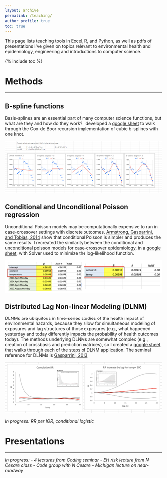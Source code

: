 ```yaml
---
layout: archive
permalink: /teaching/
author_profile: true
toc: true
---
```


This page lists teaching tools in Excel, R, and Python, as well as pdfs of presentations I've given on topics relevant to environmental health and epidemiology, engineering and introductions to computer science.

{% include toc %}
<br>
# Methods
___
## B-spline functions

Basis-splines are an essential part of many computer science functions, but what are they and how do they work? I developed a [google sheet](https://docs.google.com/spreadsheets/d/1E8ozpvn5O1euQtNcaiMLqa-QP4Q_PBpoAX7TgeKYCkU/edit?usp=sharing) to walk through the Cox-de Boor recursion implementation of cubic b-splines with one knot.

[![B-spline functions](/assets/images/Bspline_thumb.PNG)](https://docs.google.com/spreadsheets/d/1E8ozpvn5O1euQtNcaiMLqa-QP4Q_PBpoAX7TgeKYCkU/edit?usp=sharing)

## Conditional and Unconditional Poisson regression

Unconditional Poisson models may be computationally expensive to run in case-crossover settings with discrete outcomes. [Armstrong, Gasparrini, and Tobias, 2014](https://bmcmedresmethodol.biomedcentral.com/articles/10.1186/1471-2288-14-122) show that conditional Poisson is simpler and produces the same results. I recreated the similarity between the conditional and unconditional poisson models for case-crossover epidemiology, in a [google sheet](https://docs.google.com/spreadsheets/d/1eNbHk5S-NEwsu49rO7XXXCVJnmLdLUQRxH3OQ-5HwUU/edit?usp=sharing), with Solver used to minimize the log-likelihood function.

[![Poisson](/assets/images/Poisson.png)](https://docs.google.com/spreadsheets/d/1eNbHk5S-NEwsu49rO7XXXCVJnmLdLUQRxH3OQ-5HwUU/edit?usp=sharing) 

## Distributed Lag Non-linear Modeling (DLNM)

DLNMs are ubiquitous in time-series studies of the health impact of environmental hazards, because they allow for simultaneous modeling of exposures and lag structures of those exposures (e.g., what happened yesterday and today differently impacts the probability of health outcomes today). The methods underlying DLNMs are somewhat complex (e.g., creation of crossbasis and prediction matrices), so I created a [google sheet](https://docs.google.com/spreadsheets/d/1SP6PTXO6TtaVxoACTi5at0KpCNa9jmGhb6vR4PSiYmg/edit?usp=sharing]) that walks through each of the steps of DLNM application. The seminal reference for DLNMs is [Gasparrini, 2013](https://onlinelibrary.wiley.com/doi/full/10.1002/sim.5963)

[![DLNM](/assets/images/DLNM.png)](https://docs.google.com/spreadsheets/d/1SP6PTXO6TtaVxoACTi5at0KpCNa9jmGhb6vR4PSiYmg/edit?usp=sharing) 

_In progress: RR per IQR, conditional logistic_

# Presentations
____

_In progress:_
    - _4 lectures from Coding seminar_
    - _EH risk lecture from N Cesare class_
    - _Code group with N Cesare_
    - _Michigan lecture on near-roadway_